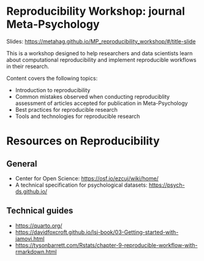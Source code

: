# Reproducibility Workshop: journal Meta-Psychology

Slides: https://metahag.github.io/MP_reproducibility_workshop/#/title-slide

This is a workshop designed to help researchers and data scientists learn about computational reproducibility and implement reproducible workflows in their research. 

Content covers the following topics:

- Introduction to reproducibility
- Common mistakes observed when conducting reproduciblity assessment of articles accepted for publication in Meta-Psychology
- Best practices for reproducible research
- Tools and technologies for reproducible research

# Resources on Reproducibility

## General
- Center for Open Science: https://osf.io/ezcuj/wiki/home/
- A technical specification for psychological datasets: https://psych-ds.github.io/

## Technical guides
- https://quarto.org/
- https://davidfoxcroft.github.io/lsj-book/03-Getting-started-with-jamovi.html
- https://tysonbarrett.com/Rstats/chapter-9-reproducible-workflow-with-rmarkdown.html